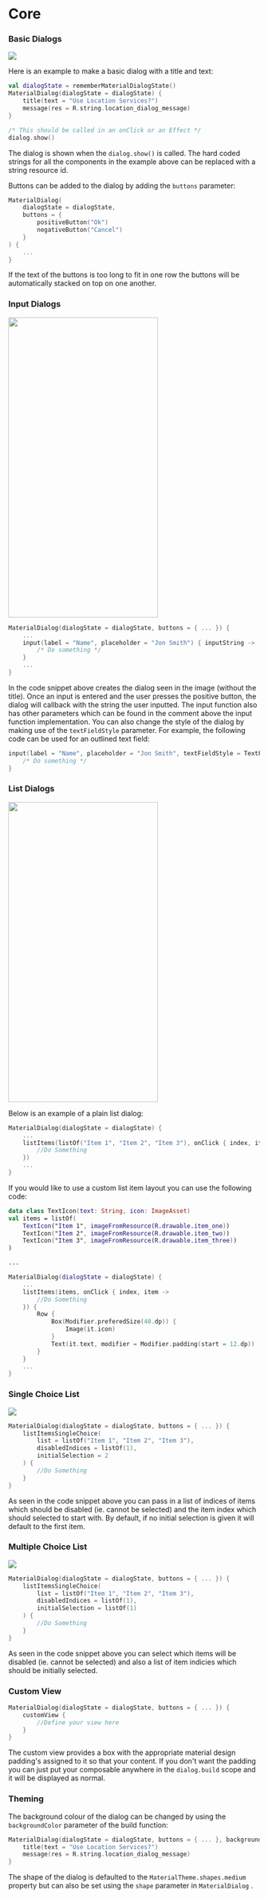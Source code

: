 # Core

### Basic Dialogs

![](https://raw.githubusercontent.com/vanpra/compose-material-dialogs/main/imgs/basic_core.png)

Here is an example to make a basic dialog with a title and text:

```kotlin
val dialogState = rememberMaterialDialogState()
MaterialDialog(dialogState = dialogState) {
    title(text = "Use Location Services?")
    message(res = R.string.location_dialog_message)
}

/* This should be called in an onClick or an Effect */ 
dialog.show()
```

The dialog is shown when the `dialog.show()` is called. The hard coded strings for all the components in the example above can be replaced with a string resource id. 

Buttons can be added to the dialog by adding the `buttons` parameter:

```kotlin
MaterialDialog(
    dialogState = dialogState,
    buttons = {
        positiveButton("Ok")
        negativeButton("Cancel")
    }
) {
    ...
}
```

If the text of the buttons is too long to fit in one row the buttons will be automatically stacked on top on one another.

### Input Dialogs 

<img src="https://raw.githubusercontent.com/vanpra/compose-material-dialogs/main/imgs/input.jpg" width="300" height="600"  />

```kotlin
MaterialDialog(dialogState = dialogState, buttons = { ... }) {
    ...
   	input(label = "Name", placeholder = "Jon Smith") { inputString ->
        /* Do something */
    }
	...
}
```

In the code snippet above creates the dialog seen in the image (without the title). Once an input is entered and the user presses the positive button, the dialog will callback with the string the user inputted.  The input function also has other parameters which can be found in the comment above the input function implementation. You can also change the style of the dialog by making use of the `textFieldStyle` parameter. For example, the following code can be used for an outlined text field:

```kotlin
input(label = "Name", placeholder = "Jon Smith", textFieldStyle = TextFieldStyle.Outlined) { inputString ->
    /* Do something */
}
```



### List Dialogs

<img src="https://raw.githubusercontent.com/vanpra/compose-material-dialogs/main/imgs/basic_list.jpg" width="300" height="600" />

Below is an example of a plain list dialog:

```kotlin
MaterialDialog(dialogState = dialogState) {
    ...
    listItems(listOf("Item 1", "Item 2", "Item 3"), onClick { index, item ->
        //Do Something
    })
    ...
}
```

If you would like to use a custom list item layout you can use the following code:

```kotlin
data class TextIcon(text: String, icon: ImageAsset)
val items = listOf(
    TextIcon("Item 1", imageFromResource(R.drawable.item_one))
    TextIcon("Item 2", imageFromResource(R.drawable.item_two))
    TextIcon("Item 3", imageFromResource(R.drawable.item_three))
)

...

MaterialDialog(dialogState = dialogState) {
    ...
    listItems(items, onClick { index, item ->
        //Do Something
    }) {
        Row {
            Box(Modifier.preferedSize(40.dp)) {
                Image(it.icon)
            }
            Text(it.text, modifier = Modifier.padding(start = 12.dp))
        }
    }
	...
}
```

### Single Choice List

![](https://raw.githubusercontent.com/vanpra/compose-material-dialogs/main/imgs/single_selection.png)

```kotlin
MaterialDialog(dialogState = dialogState, buttons = { ... }) {
    listItemsSingleChoice(
        list = listOf("Item 1", "Item 2", "Item 3"),
        disabledIndices = listOf(1),
        initialSelection = 2
    ) {
        //Do Something
    }
}
```

As seen in the code snippet above you can pass in a list of indices of items which should be disabled (ie. cannot be selected) and the item index which should selected to start with. By default, if no initial selection is given it will default to the first item.

### Multiple Choice List

![](https://raw.githubusercontent.com/vanpra/compose-material-dialogs/main/imgs/multi_selection.png)

```kotlin
MaterialDialog(dialogState = dialogState, buttons = { ... }) {
    listItemsSingleChoice(
        list = listOf("Item 1", "Item 2", "Item 3"),
        disabledIndices = listOf(1),
        initialSelection = listOf(1)
    ) {
        //Do Something
    }
}
```

As seen in the code snippet above you can select which items will be disabled (ie. cannot be selected) and also a list of item indicies which should be initially selected.

### Custom View

```kotlin
MaterialDialog(dialogState = dialogState, buttons = { ... }) {
    customView {
    	//Define your view here
    }
}
```

The custom view provides a box with the appropriate material design padding's  assigned to it so that your content. If you don't want the padding you can just put your composable anywhere in the `dialog.build` scope and it will be displayed as normal.

### Theming

The background colour of the dialog can be changed by using the `backgroundColor` parameter of the build function:

```kotlin
MaterialDialog(dialogState = dialogState, buttons = { ... }, backgroundColor = Color.Red) {
    title(text = "Use Location Services?")
    message(res = R.string.location_dialog_message)
}
```

The shape of the dialog is defaulted to the `MaterialTheme.shapes.medium` property but can also be set using the `shape` parameter in `MaterialDialog` .
